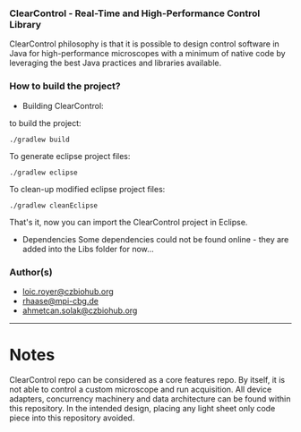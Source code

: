 ### ClearControl - Real-Time and High-Performance Control Library ###

ClearControl philosophy is that it is possible to design control software in
Java for high-performance microscopes with a minimum of native code by
leveraging the best Java practices and libraries available. 

### How to build the project? ###

* Building ClearControl:

to build the project:

    ./gradlew build

To generate eclipse project files:

    ./gradlew eclipse

To clean-up modified eclipse project files:

    ./gradlew cleanEclipse

That's it, now you can import the ClearControl project in Eclipse. 


* Dependencies
Some dependencies could not be found online - they are added into the Libs folder for now...


### Author(s) ###

* loic.royer@czbiohub.org
* rhaase@mpi-cbg.de
* ahmetcan.solak@czbiohub.org

---
# Notes

ClearControl repo can be considered as a core features repo. By itself, it is not able 
to control a custom microscope and run acquisition. All device adapters, concurrency 
machinery and data architecture can be found within this repository. In the intended 
design, placing any light sheet only code piece into this repository avoided. 
